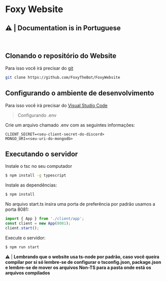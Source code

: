 # Foxy Website

## ⚠ | Documentation is in Portuguese
<br>

## Clonando o repositório do Website
<p>Para isso você irá precisar do <a href="https://git-scm.com/">git</a></p>

```bash
git clone https://github.com/FoxyTheBot/FoxyWebsite
```

## Configurando o ambiente de desenvolvimento

<p> Para isso você irá precisar do <a href="https://code.visualstudio.com">Visual Studio Code</a>

> Configurando .env

<p> Crie um arquivo chamado .env com as seguintes informações:</p>

```
CLIENT_SECRET=<seu-client-secret-do-discord>
MONGO_URI=<seu-uri-do-mongodb>
```

## Executando o servidor

<p>Instale o tsc no seu computador</p>

```bash
$ npm install -g typescript
```
<p>Instale as dependências:</p>

```bash
$ npm install
```

<p>No arquivo start.ts insira uma porta de preferência por padrão usamos a porta 8081:</p>

```ts
import { App } from './client/app';
const client = new App(8081);
client.start();
```

<p> Execute o servidor:</p>

```bash
$ npm run start
```

⚠ | **Lembrando que o website usa ts-node por padrão, caso você queira compilar por si só lembre-se de configurar o tsconfig.json, package.json e lembre-se de mover os arquivos Non-TS para a pasta onde está os arquivos compilados**

